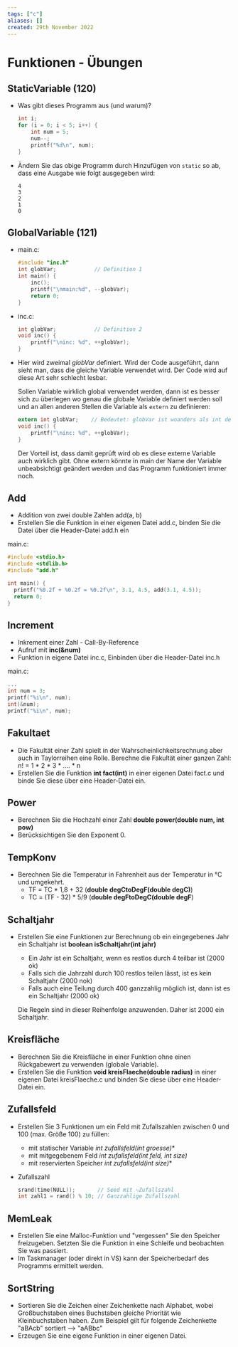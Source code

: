 ```yaml
---
tags: ["c"]
aliases: []
created: 29th November 2022
---
```


# Funktionen - Übungen

## StaticVariable (120)

- Was gibt dieses Programm aus (und warum)?

  ```c
  int i;
  for (i = 0; i < 5; i++) {
      int num = 5;
      num--;
      printf("%d\n", num);
  }
  ```

- Ändern Sie das obige Programm durch Hinzufügen von `static` so ab, dass eine Ausgabe wie folgt ausgegeben wird:

  ```
  4
  3
  2
  1
  0
  ```

## GlobalVariable (121)

- main.c:

  ```c
  #include "inc.h"
  int globVar;            // Definition 1
  int main() {
      inc();
      printf("\nmain:%d", --globVar);
      return 0;
  }
  ```
  
- inc.c:

  ```c
  int globVar;            // Definition 2
  void inc() {
      printf("\ninc: %d", ++globVar);
  }
  ```

- Hier wird zweimal *globVar* definiert. Wird der Code ausgeführt, dann sieht man, dass die gleiche Variable verwendet wird. Der Code wird auf diese Art sehr schlecht lesbar.

  Sollen Variable wirklich global verwendet werden, dann ist es besser sich zu überlegen wo genau die globale Variable definiert werden soll und an allen anderen Stellen die Variable als `extern` zu definieren:

  ```c
  extern int globVar;    // Bedeutet: globVar ist woanders als int definiert
  void inc() {
      printf("\ninc: %d", ++globVar);
  }
  ```

  Der Vorteil ist, dass damit geprüft wird ob es diese externe Variable auch wirklich gibt. Ohne extern könnte in main der Name der Variable unbeabsichtigt geändert werden und das Programm funktioniert immer noch.

## Add

- Addition von zwei double Zahlen add(a, b)
- Erstellen Sie die Funktion in einer eigenen Datei add.c, binden Sie die Datei über die Header-Datei add.h ein

main.c:

  ```c
#include <stdio.h>
#include <stdlib.h>
#include "add.h"

int main() {
    printf("%0.2f + %0.2f = %0.2f\n", 3.1, 4.5, add(3.1, 4.5));
    return 0;
}
  ```

## Increment

- Inkrement einer Zahl - Call-By-Reference
- Aufruf mit **inc(&num)** 
- Funktion in eigene Datei inc.c, Einbinden über die Header-Datei inc.h

main.c:

```c
...
int num = 3;
printf("%i\n", num);
int(&num);
printf("%i\n", num);
```

## Fakultaet

- Die Fakultät einer Zahl spielt in der Wahrscheinlichkeitsrechnung aber auch in Taylorreihen eine Rolle. Berechne die Fakultät einer ganzen Zahl:  
  n! = 1 * 2 * 3 * …. * n
- Erstellen Sie die Funktion **int fact(int)** in einer eigenen Datei fact.c und binde Sie diese über eine Header-Datei ein.

## Power

- Berechnen Sie die Hochzahl einer Zahl **double power(double num, int pow)**
- Berücksichtigen Sie den Exponent 0.

## TempKonv

- Berechnen Sie die Temperatur in Fahrenheit aus der Temperatur in °C und umgekehrt.
  - TF = TC * 1,8 + 32	(**double degCtoDegF(double degC)**)
  - TC = (TF - 32) * 5/9	(**double degFtoDegC(double degF**)

## Schaltjahr

- Erstellen Sie eine Funktionen zur Berechnung ob ein eingegebenes Jahr ein Schaltjahr ist **boolean isSchaltjahr(int jahr)**

  - Ein Jahr ist ein Schaltjahr, wenn es restlos durch 4 teilbar ist (2000 ok)
  - Falls sich die Jahrzahl durch 100 restlos teilen lässt, ist es kein Schaltjahr (2000 nok)
  - Falls auch eine Teilung durch 400 ganzzahlig möglich ist, dann ist es ein Schaltjahr (2000 ok)

  Die Regeln sind in dieser Reihenfolge anzuwenden. Daher ist 2000 ein Schaltjahr.

## Kreisfläche

- Berechnen Sie die Kreisfläche in einer Funktion ohne einen Rückgabewert zu verwenden (globale Variable).
- Erstellen Sie die Funktion **void kreisFlaeche(double radius)** in einer eigenen Datei kreisFlaeche.c und binden Sie diese über eine Header-Datei ein.

## Zufallsfeld

- Erstellen Sie 3 Funktionen um ein Feld mit Zufallszahlen zwischen 0 und 100 (max. Größe 100) zu füllen:
  - mit statischer Variable **int* zufallsfeld(int groesse)**
  - mit mitgegebenem Feld **int* zufallsfeld(int *feld, int size)**
  - mit reservierten Speicher **int* zufallsfeld(int size)**

- Zufallszahl

  ```c
  srand(time(NULL));       // Seed mit ~Zufallszahl
  int zahl1 = rand() % 10; // Ganzzahlige Zufallszahl
  ```

## MemLeak

- Erstellen Sie eine Malloc-Funktion und "vergessen" Sie den Speicher freizugeben. Setzten Sie die Funktion in eine Schleife und beobachten Sie was passiert.
- Im Taskmanager (oder direkt in VS) kann der Speicherbedarf des Programms ermittelt werden.

## SortString

- Sortieren Sie die Zeichen einer Zeichenkette nach Alphabet, wobei Großbuchstaben eines Buchstaben gleiche Priorität wie Kleinbuchstaben haben. Zum Beispiel gilt für folgende Zeichenkette "aBAcb" sortiert --> "aABbc"
- Erzeugen Sie eine eigene Funktion in einer eigenen Datei.

